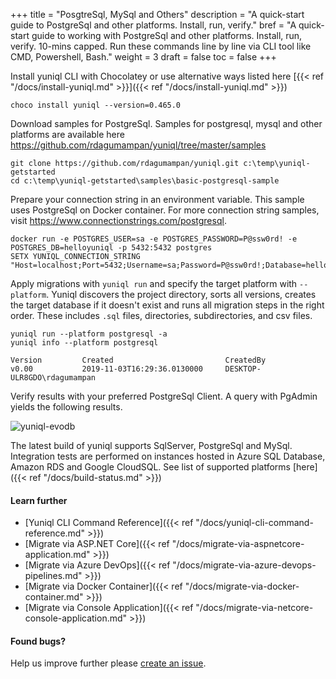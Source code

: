 +++
title = "PosgtreSql, MySql and Others"
description = "A quick-start guide to PostgreSql and other platforms. Install, run, verify."
bref = "A quick-start guide to working with PostgreSql and other platforms. Install, run, verify. 10-mins capped. Run these commands line by line via CLI tool like CMD, Powershell, Bash."
weight = 3
draft = false
toc = false
+++

Install yuniql CLI with Chocolatey or use alternative ways listed here  [{{< ref "/docs/install-yuniql.md" >}}]({{< ref "/docs/install-yuniql.md" >}})

```shell
choco install yuniql --version=0.465.0
```

Download samples for PostgreSql. Samples for postgresql, mysql and other platforms are available here https://github.com/rdagumampan/yuniql/tree/master/samples

```shell
git clone https://github.com/rdagumampan/yuniql.git c:\temp\yuniql-getstarted
cd c:\temp\yuniql-getstarted\samples\basic-postgresql-sample
```

Prepare your connection string in an environment variable. This sample uses PostgreSql on Docker container. For more connection string samples, visit https://www.connectionstrings.com/postgresql.

```shell
docker run -e POSTGRES_USER=sa -e POSTGRES_PASSWORD=P@ssw0rd! -e POSTGRES_DB=helloyuniql -p 5432:5432 postgres
SETX YUNIQL_CONNECTION_STRING "Host=localhost;Port=5432;Username=sa;Password=P@ssw0rd!;Database=helloyuniql"
```

Apply migrations with `yuniql run` and specify the target platform with `--platform`. Yuniql discovers the project directory, sorts all versions, creates the target database if it doesn't exist and runs all migration steps in the right order. These includes `.sql` files, directories, subdirectories, and csv files.

```shell
yuniql run --platform postgresql -a
yuniql info --platform postgresql

Version         Created                         CreatedBy
v0.00           2019-11-03T16:29:36.0130000     DESKTOP-ULR8GDO\rdagumampan
```

Verify results with your preferred PostgreSql Client. A query with PgAdmin yields the following results.

![yuniql-evodb](/images/get-started-postgresql-01.png)

The latest build of yuniql supports SqlServer, PostgreSql and MySql. Integration tests are performed on instances hosted in Azure SQL Database, Amazon RDS and Google CloudSQL. See list of supported platforms [here]({{< ref "/docs/build-status.md" >}})

#### Learn further

* [Yuniql CLI Command Reference]({{< ref "/docs/yuniql-cli-command-reference.md" >}})
* [Migrate via ASP.NET Core]({{< ref "/docs/migrate-via-aspnetcore-application.md" >}})
* [Migrate via Azure DevOps]({{< ref "/docs/migrate-via-azure-devops-pipelines.md" >}})
* [Migrate via Docker Container]({{< ref "/docs/migrate-via-docker-container.md" >}})
* [Migrate via Console Application]({{< ref "/docs/migrate-via-netcore-console-application.md" >}})

#### Found bugs?
Help us improve further please [create an issue](https://github.com/rdagumampan/yuniql/issues/new).
